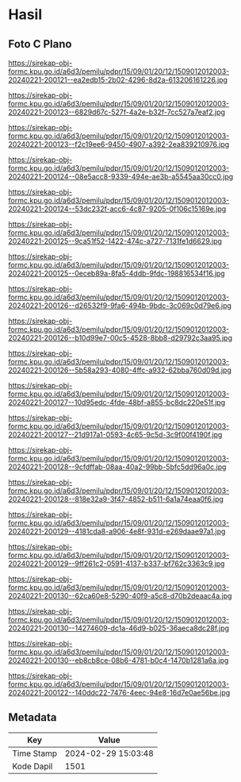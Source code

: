 # Hasil

## Foto C Plano

https://sirekap-obj-formc.kpu.go.id/a6d3/pemilu/pdpr/15/09/01/20/12/1509012012003-20240221-200121--ea2edb15-2b02-4296-8d2a-613206161226.jpg

https://sirekap-obj-formc.kpu.go.id/a6d3/pemilu/pdpr/15/09/01/20/12/1509012012003-20240221-200123--6829d67c-527f-4a2e-b32f-7cc527a7eaf2.jpg

https://sirekap-obj-formc.kpu.go.id/a6d3/pemilu/pdpr/15/09/01/20/12/1509012012003-20240221-200123--f2c19ee6-9450-4907-a392-2ea839210976.jpg

https://sirekap-obj-formc.kpu.go.id/a6d3/pemilu/pdpr/15/09/01/20/12/1509012012003-20240221-200124--08e5acc8-9339-494e-ae3b-a5545aa30cc0.jpg

https://sirekap-obj-formc.kpu.go.id/a6d3/pemilu/pdpr/15/09/01/20/12/1509012012003-20240221-200124--53dc232f-acc6-4c87-9205-0f106c15169e.jpg

https://sirekap-obj-formc.kpu.go.id/a6d3/pemilu/pdpr/15/09/01/20/12/1509012012003-20240221-200125--9ca51f52-1422-474c-a727-7131fe1d6629.jpg

https://sirekap-obj-formc.kpu.go.id/a6d3/pemilu/pdpr/15/09/01/20/12/1509012012003-20240221-200125--0eceb89a-8fa5-4ddb-9fdc-198816534f16.jpg

https://sirekap-obj-formc.kpu.go.id/a6d3/pemilu/pdpr/15/09/01/20/12/1509012012003-20240221-200126--d26532f9-9fa6-494b-9bdc-3c069c0d79e6.jpg

https://sirekap-obj-formc.kpu.go.id/a6d3/pemilu/pdpr/15/09/01/20/12/1509012012003-20240221-200126--b10d99e7-00c5-4528-8bb8-d29792c3aa95.jpg

https://sirekap-obj-formc.kpu.go.id/a6d3/pemilu/pdpr/15/09/01/20/12/1509012012003-20240221-200126--5b58a293-4080-4ffc-a932-62bba760d09d.jpg

https://sirekap-obj-formc.kpu.go.id/a6d3/pemilu/pdpr/15/09/01/20/12/1509012012003-20240221-200127--10d95edc-4fde-48bf-a855-bc8dc220e51f.jpg

https://sirekap-obj-formc.kpu.go.id/a6d3/pemilu/pdpr/15/09/01/20/12/1509012012003-20240221-200127--21d917a1-0593-4c65-9c5d-3c9f00f4190f.jpg

https://sirekap-obj-formc.kpu.go.id/a6d3/pemilu/pdpr/15/09/01/20/12/1509012012003-20240221-200128--9cfdffab-08aa-40a2-99bb-5bfc5dd96a0c.jpg

https://sirekap-obj-formc.kpu.go.id/a6d3/pemilu/pdpr/15/09/01/20/12/1509012012003-20240221-200128--818e32a9-3f47-4852-b511-6a1a74eaa0f6.jpg

https://sirekap-obj-formc.kpu.go.id/a6d3/pemilu/pdpr/15/09/01/20/12/1509012012003-20240221-200129--4181cda8-a906-4e8f-931d-e269daae97a1.jpg

https://sirekap-obj-formc.kpu.go.id/a6d3/pemilu/pdpr/15/09/01/20/12/1509012012003-20240221-200129--9ff261c2-0591-4137-b337-bf762c3363c9.jpg

https://sirekap-obj-formc.kpu.go.id/a6d3/pemilu/pdpr/15/09/01/20/12/1509012012003-20240221-200130--62ca60e8-5290-40f9-a5c8-d70b2deaac4a.jpg

https://sirekap-obj-formc.kpu.go.id/a6d3/pemilu/pdpr/15/09/01/20/12/1509012012003-20240221-200130--14274609-dc1a-46d9-b025-36aeca8dc28f.jpg

https://sirekap-obj-formc.kpu.go.id/a6d3/pemilu/pdpr/15/09/01/20/12/1509012012003-20240221-200130--eb8cb8ce-08b6-4781-b0c4-1470b1281a6a.jpg

https://sirekap-obj-formc.kpu.go.id/a6d3/pemilu/pdpr/15/09/01/20/12/1509012012003-20240221-200122--140ddc22-7476-4eec-94e8-16d7e0ae56be.jpg


## Metadata

| Key        | Value               |
| ---------- | ------------------- |
| Time Stamp | 2024-02-29 15:03:48 |
| Kode Dapil | 1501                |



